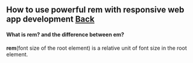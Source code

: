 ## How to use powerful rem with responsive web app development [Back](./qa.md)

#### What is rem? and the difference between em?

**rem**(font size of the root element) is a relative unit of font size in the root element.